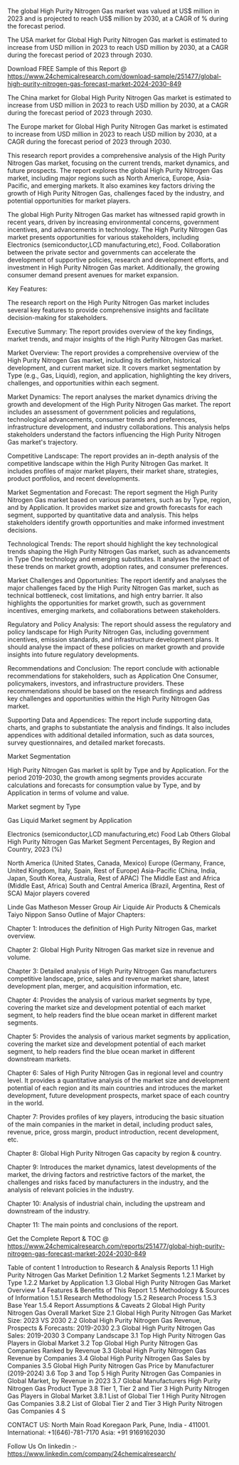 The global High Purity Nitrogen Gas market was valued at US$ million in 2023 and is projected to reach US$ million by 2030, at a CAGR of % during the forecast period.

The USA market for Global High Purity Nitrogen Gas market is estimated to increase from USD million in 2023 to reach USD million by 2030, at a CAGR during the forecast period of 2023 through 2030.

Download FREE Sample of this Report @ https://www.24chemicalresearch.com/download-sample/251477/global-high-purity-nitrogen-gas-forecast-market-2024-2030-849

The China market for Global High Purity Nitrogen Gas market is estimated to increase from USD million in 2023 to reach USD million by 2030, at a CAGR during the forecast period of 2023 through 2030.

The Europe market for Global High Purity Nitrogen Gas market is estimated to increase from USD million in 2023 to reach USD million by 2030, at a CAGR during the forecast period of 2023 through 2030.

This research report provides a comprehensive analysis of the High Purity Nitrogen Gas market, focusing on the current trends, market dynamics, and future prospects. The report explores the global High Purity Nitrogen Gas market, including major regions such as North America, Europe, Asia-Pacific, and emerging markets. It also examines key factors driving the growth of High Purity Nitrogen Gas, challenges faced by the industry, and potential opportunities for market players.

The global High Purity Nitrogen Gas market has witnessed rapid growth in recent years, driven by increasing environmental concerns, government incentives, and advancements in technology. The High Purity Nitrogen Gas market presents opportunities for various stakeholders, including Electronics (semiconductor,LCD manufacturing,etc), Food. Collaboration between the private sector and governments can accelerate the development of supportive policies, research and development efforts, and investment in High Purity Nitrogen Gas market. Additionally, the growing consumer demand present avenues for market expansion.

Key Features:

The research report on the High Purity Nitrogen Gas market includes several key features to provide comprehensive insights and facilitate decision-making for stakeholders.

Executive Summary: The report provides overview of the key findings, market trends, and major insights of the High Purity Nitrogen Gas market.

Market Overview: The report provides a comprehensive overview of the High Purity Nitrogen Gas market, including its definition, historical development, and current market size. It covers market segmentation by Type (e.g., Gas, Liquid), region, and application, highlighting the key drivers, challenges, and opportunities within each segment.

Market Dynamics: The report analyses the market dynamics driving the growth and development of the High Purity Nitrogen Gas market. The report includes an assessment of government policies and regulations, technological advancements, consumer trends and preferences, infrastructure development, and industry collaborations. This analysis helps stakeholders understand the factors influencing the High Purity Nitrogen Gas market's trajectory.

Competitive Landscape: The report provides an in-depth analysis of the competitive landscape within the High Purity Nitrogen Gas market. It includes profiles of major market players, their market share, strategies, product portfolios, and recent developments.

Market Segmentation and Forecast: The report segment the High Purity Nitrogen Gas market based on various parameters, such as by Type, region, and by Application. It provides market size and growth forecasts for each segment, supported by quantitative data and analysis. This helps stakeholders identify growth opportunities and make informed investment decisions.

Technological Trends: The report should highlight the key technological trends shaping the High Purity Nitrogen Gas market, such as advancements in Type One technology and emerging substitutes. It analyses the impact of these trends on market growth, adoption rates, and consumer preferences.

Market Challenges and Opportunities: The report identify and analyses the major challenges faced by the High Purity Nitrogen Gas market, such as technical bottleneck, cost limitations, and high entry barrier. It also highlights the opportunities for market growth, such as government incentives, emerging markets, and collaborations between stakeholders.

Regulatory and Policy Analysis: The report should assess the regulatory and policy landscape for High Purity Nitrogen Gas, including government incentives, emission standards, and infrastructure development plans. It should analyse the impact of these policies on market growth and provide insights into future regulatory developments.

Recommendations and Conclusion: The report conclude with actionable recommendations for stakeholders, such as Application One Consumer, policymakers, investors, and infrastructure providers. These recommendations should be based on the research findings and address key challenges and opportunities within the High Purity Nitrogen Gas market.

Supporting Data and Appendices: The report include supporting data, charts, and graphs to substantiate the analysis and findings. It also includes appendices with additional detailed information, such as data sources, survey questionnaires, and detailed market forecasts.

Market Segmentation

High Purity Nitrogen Gas market is split by Type and by Application. For the period 2019-2030, the growth among segments provides accurate calculations and forecasts for consumption value by Type, and by Application in terms of volume and value.

Market segment by Type

Gas
Liquid
Market segment by Application

Electronics (semiconductor,LCD manufacturing,etc)
Food
Lab
Others
Global High Purity Nitrogen Gas Market Segment Percentages, By Region and Country, 2023 (%)

North America (United States, Canada, Mexico)
Europe (Germany, France, United Kingdom, Italy, Spain, Rest of Europe)
Asia-Pacific (China, India, Japan, South Korea, Australia, Rest of APAC)
The Middle East and Africa (Middle East, Africa)
South and Central America (Brazil, Argentina, Rest of SCA)
Major players covered

Linde Gas
Matheson
Messer Group
Air Liquide
Air Products & Chemicals
Taiyo Nippon Sanso
Outline of Major Chapters:

Chapter 1: Introduces the definition of High Purity Nitrogen Gas, market overview.

Chapter 2: Global High Purity Nitrogen Gas market size in revenue and volume.

Chapter 3: Detailed analysis of High Purity Nitrogen Gas manufacturers competitive landscape, price, sales and revenue market share, latest development plan, merger, and acquisition information, etc.

Chapter 4: Provides the analysis of various market segments by type, covering the market size and development potential of each market segment, to help readers find the blue ocean market in different market segments.

Chapter 5: Provides the analysis of various market segments by application, covering the market size and development potential of each market segment, to help readers find the blue ocean market in different downstream markets.

Chapter 6: Sales of High Purity Nitrogen Gas in regional level and country level. It provides a quantitative analysis of the market size and development potential of each region and its main countries and introduces the market development, future development prospects, market space of each country in the world.

Chapter 7: Provides profiles of key players, introducing the basic situation of the main companies in the market in detail, including product sales, revenue, price, gross margin, product introduction, recent development, etc.

Chapter 8: Global High Purity Nitrogen Gas capacity by region & country.

Chapter 9: Introduces the market dynamics, latest developments of the market, the driving factors and restrictive factors of the market, the challenges and risks faced by manufacturers in the industry, and the analysis of relevant policies in the industry.

Chapter 10: Analysis of industrial chain, including the upstream and downstream of the industry.

Chapter 11: The main points and conclusions of the report.

Get the Complete Report & TOC @ https://www.24chemicalresearch.com/reports/251477/global-high-purity-nitrogen-gas-forecast-market-2024-2030-849

Table of content
1 Introduction to Research & Analysis Reports
1.1 High Purity Nitrogen Gas Market Definition
1.2 Market Segments
1.2.1 Market by Type
1.2.2 Market by Application
1.3 Global High Purity Nitrogen Gas Market Overview
1.4 Features & Benefits of This Report
1.5 Methodology & Sources of Information
1.5.1 Research Methodology
1.5.2 Research Process
1.5.3 Base Year
1.5.4 Report Assumptions & Caveats
2 Global High Purity Nitrogen Gas Overall Market Size
2.1 Global High Purity Nitrogen Gas Market Size: 2023 VS 2030
2.2 Global High Purity Nitrogen Gas Revenue, Prospects & Forecasts: 2019-2030
2.3 Global High Purity Nitrogen Gas Sales: 2019-2030
3 Company Landscape
3.1 Top High Purity Nitrogen Gas Players in Global Market
3.2 Top Global High Purity Nitrogen Gas Companies Ranked by Revenue
3.3 Global High Purity Nitrogen Gas Revenue by Companies
3.4 Global High Purity Nitrogen Gas Sales by Companies
3.5 Global High Purity Nitrogen Gas Price by Manufacturer (2019-2024)
3.6 Top 3 and Top 5 High Purity Nitrogen Gas Companies in Global Market, by Revenue in 2023
3.7 Global Manufacturers High Purity Nitrogen Gas Product Type
3.8 Tier 1, Tier 2 and Tier 3 High Purity Nitrogen Gas Players in Global Market
3.8.1 List of Global Tier 1 High Purity Nitrogen Gas Companies
3.8.2 List of Global Tier 2 and Tier 3 High Purity Nitrogen Gas Companies
4 S

CONTACT US:
North Main Road Koregaon Park, Pune, India - 411001.
International: +1(646)-781-7170
Asia: +91 9169162030

Follow Us On linkedin :- https://www.linkedin.com/company/24chemicalresearch/
